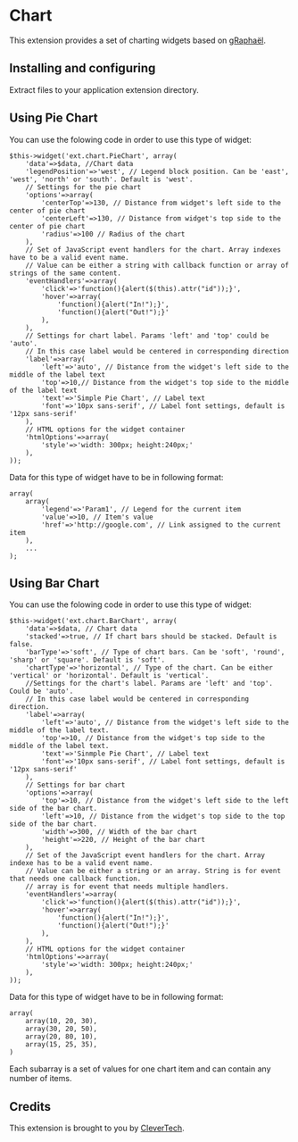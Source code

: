 Chart
=====

This extension provides a set of charting widgets based
on [gRaphaël](http://g.raphaeljs.com/).

Installing and configuring
--------------------------

Extract files to your application extension directory.

Using Pie Chart
---------------

You can use the folowing code in order to use this type of widget:

~~~
$this->widget('ext.chart.PieChart', array(
	'data'=>$data, //Chart data
	'legendPosition'=>'west', // Legend block position. Can be 'east', 'west', 'north' or 'south'. Default is 'west'.
	// Settings for the pie chart
	'options'=>array(
		'centerTop'=>130, // Distance from widget's left side to the center of pie chart
		'centerLeft'=>130, // Distance from widget's top side to the center of pie chart
		'radius'=>100 // Radius of the chart
	),
	// Set of JavaScript event handlers for the chart. Array indexes have to be a valid event name.
	// Value can be either a string with callback function or array of strings of the same content.
	'eventHandlers'=>array(
		'click'=>'function(){alert($(this).attr("id"));}',
		'hover'=>array(
			'function(){alert("In!");}',
			'function(){alert("Out!");}'
		),
	),
	// Settings for chart label. Params 'left' and 'top' could be 'auto'.
	// In this case label would be centered in corresponding direction
	'label'=>array(
		'left'=>'auto', // Distance from the widget's left side to the middle of the label text
		'top'=>10,// Distance from the widget's top side to the middle of the label text
		'text'=>'Simple Pie Chart', // Label text
		'font'=>'10px sans-serif', // Label font settings, default is '12px sans-serif'
	),
	// HTML options for the widget container
	'htmlOptions'=>array(
		'style'=>'width: 300px; height:240px;'
	),
));
~~~

Data for this type of widget have to be in following format:

~~~
array(
	array(
		'legend'=>'Param1', // Legend for the current item
		'value'=>10, // Item's value
		'href'=>'http://google.com', // Link assigned to the current item
	),
	...
);
~~~


Using Bar Chart
---------------

You can use the folowing code in order to use this type of widget:

~~~
$this->widget('ext.chart.BarChart', array(
	'data'=>$data, // Chart data
	'stacked'=>true, // If chart bars should be stacked. Default is false.
	'barType'=>'soft', // Type of chart bars. Can be 'soft', 'round', 'sharp' or 'square'. Default is 'soft'.
	'chartType'=>'horizontal', // Type of the chart. Can be either 'vertical' or 'horizontal'. Default is 'vertical'.
	//Settings for the chart's label. Params are 'left' and 'top'. Could be 'auto'.
	// In this case label would be centered in corresponding direction.
	'label'=>array(
		'left'=>'auto', // Distance from the widget's left side to the middle of the label text.
		'top'=>10, // Distance from the widget's top side to the middle of the label text.
		'text'=>'Sinmple Pie Chart', // Label text
		'font'=>'10px sans-serif', // Label font settings, default is '12px sans-serif'
	),
	// Settings for bar chart
	'options'=>array(
		'top'=>10, // Distance from the widget's left side to the left side of the bar chart.
		'left'=>10, // Distance from the widget's top side to the top side of the bar chart.
		'width'=>300, // Width of the bar chart
		'height'=>220, // Height of the bar chart
	),
	// Set of the JavaScript event handlers for the chart. Array indexe has to be a valid event name.
	// Value can be either a string or an array. String is for event that needs one callback function.
	// array is for event that needs multiple handlers.
	'eventHandlers'=>array(
		'click'=>'function(){alert($(this).attr("id"));}',
		'hover'=>array(
			'function(){alert("In!");}',
			'function(){alert("Out!");}'
		),
	),
	// HTML options for the widget container
	'htmlOptions'=>array(
		'style'=>'width: 300px; height:240px;'
	),
));
~~~

Data for this type of widget have to be in following format:

~~~
array(
	array(10, 20, 30),
	array(30, 20, 50),
	array(20, 80, 10),
	array(15, 25, 35),
)
~~~

Each subarray is a set of values for one chart item and can contain any number of items.

Credits
-------

This extension is brought to you by [CleverTech](http://clevertech.biz/).